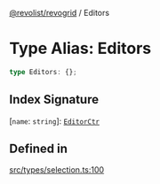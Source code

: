 [@revolist/revogrid](README.md) / Editors

# Type Alias: Editors

```ts
type Editors: {};
```

## Index Signature

 \[`name`: `string`\]: [`EditorCtr`](TypeAlias.EditorCtr.md)

## Defined in

[src/types/selection.ts:100](https://github.com/revolist/revogrid/blob/1ac09c9216d3d9dcf169b93db55034b60bfdcc8e/src/types/selection.ts#L100)

